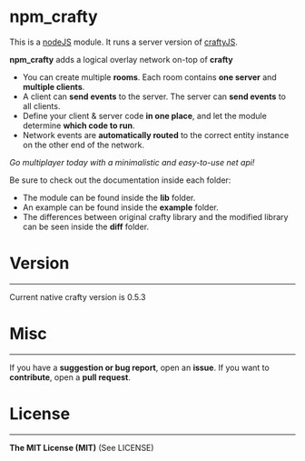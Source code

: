 npm_crafty
==========

This is a [nodeJS](http://nodejs.org/) module. It runs a server version of [craftyJS](http://craftyjs.com/).

**npm_crafty** adds a logical overlay network on-top of **crafty**   
* You can create multiple __rooms__. Each room contains __one server__ and __multiple clients__.   
* A client can __send events__ to the server. The server can __send events__ to all clients.   
* Define your client & server code __in one place__, and let the module determine __which code to run__.   
* Network events are __automatically routed__ to the correct entity instance on the other end of the network.

_Go multiplayer today with a minimalistic and easy-to-use net api!_

Be sure to check out the documentation inside each folder:   
* The module can be found inside the __lib__ folder.   
* An example can be found inside the __example__ folder.   
* The differences between original crafty library and the modified library can be seen inside the 
__diff__ folder.

# Version
----------
Current native crafty version is 0.5.3

# Misc
------
If you have a __suggestion or bug report__, open an __issue__. 
If you want to __contribute__, open a __pull request__.

# License
-------------
__The MIT License (MIT)__ (See LICENSE)
